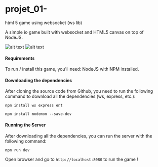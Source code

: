 # projet_01-
html 5 game using websocket (ws lib)

A simple io game built with websocket and HTML5 canvas on top of NodeJS.

![alt text](http://image.noelshack.com/fichiers/2018/51/1/1545087481-screenshot-at-2018-12-17-23-46-58.png)
![alt text](http://image.noelshack.com/fichiers/2018/51/1/1545087514-screenshot-at-2018-12-17-23-48-47.png)

#### Requirements
To run / install this game, you'll need:
NodeJS with NPM installed.

#### Downloading the dependencies
After cloning the source code from Github, you need to run the following command to download all the dependencies (ws, express, etc.):
```
npm install ws express ent
```

```
npm install nodemon --save-dev
```

#### Running the Server
After downloading all the dependencies, you can run the server with the following command:
```
npm run dev
```

Open browser and go to `http://localhost:8080` to run the game !
